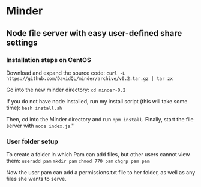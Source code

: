 # Minder
## Node file server with easy user-defined share settings

### Installation steps on CentOS

Download and expand the source code:
  `curl -L https://github.com/DavidQL/minder/archive/v0.2.tar.gz | tar zx`

Go into the new minder directory:
  `cd minder-0.2`

If you do not have node installed, run my install script (this will take some time):
  `bash install.sh`

Then, cd into the Minder directory and run `npm install`.
Finally, start the file server with `node index.js`."

### User folder setup

To create a folder in which Pam can add files, but other users cannot view them:
  `useradd pam`
  `mkdir pam`
  `chmod 770 pam`
  `chgrp pam pam`

  Now the user pam can add a permissions.txt file to her folder, as well as any files she wants to serve.